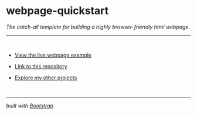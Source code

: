 # webpage-quickstart
_The catch-all template for building a highly browser-friendly html webpage._
<hr><br>

- [View the live webpage example](https://willinspire.github.io/webpage-quickstart/)

- [Link to this repository](https://github.com/willinspire/webpage-quickstart)

- [Explore my other projects](http://www.apt-get.co/)

<br><hr>
<i>built with [Bootstrap](http://getbootstrap.com/)</i>

